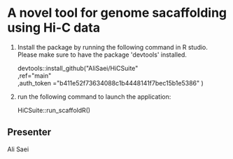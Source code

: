 # A novel tool for genome sacaffolding using Hi-C data

1) Install the package by running the following command in R studio.  Please make sure to have the package 'devtools' installed.

	devtools::install_github("AliSaei/HiCSuite"<br/>
					,ref="main"<br/>
					,auth_token ="b411e52f73634088c1b4448141f7bec15b1e5386"
				)

2) run the following command to launch the application:

	HiCSuite::run_scaffoldR()


## Presenter
Ali Saei
